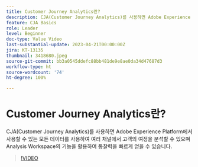 ```yaml
---
title: Customer Journey Analytics란?
description: CJA(Customer Journey Analytics)를 사용하면 Adobe Experience Platform에서 사용할 수 있는 모든 데이터를 사용하여 여러 채널에서 고객의 여정을 분석할 수 있으며 Analysis Workspace의 기능을 활용하여 통찰력을 빠르게 얻을 수 있습니다.
feature: CJA Basics
role: Leader
level: Beginner
doc-type: Value Video
last-substantial-update: 2023-04-21T00:00:00Z
jira: KT-13135
thumbnail: 3418680.jpeg
source-git-commit: bb3a0545ddefc88bb481de9e8ae0da34d47687d3
workflow-type: ht
source-wordcount: '74'
ht-degree: 100%

---
```



# Customer Journey Analytics란?

CJA(Customer Journey Analytics)를 사용하면 Adobe Experience Platform에서 사용할 수 있는 모든 데이터를 사용하여 여러 채널에서 고객의 여정을 분석할 수 있으며 Analysis Workspace의 기능을 활용하여 통찰력을 빠르게 얻을 수 있습니다.

>[!VIDEO](https://video.tv.adobe.com/v/3418680/?quality=12&learn=on)

